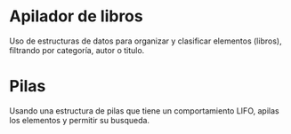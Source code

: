 # Apilador de libros
Uso de estructuras de datos para organizar y clasificar elementos (libros), filtrando por categoría, autor o titulo.

# Pilas

Usando una estructura de pilas que tiene un comportamiento LIFO, apilas los elementos y permitir su busqueda.
